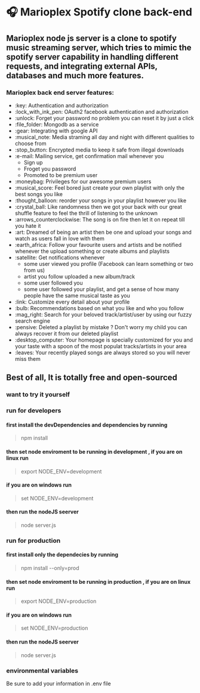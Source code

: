 # :headphones: Marioplex Spotify clone back-end

## Marioplex node js server is a clone to spotify music streaming server, which tries to mimic the spotify server capability in handling different requests, and integrating external APIs, databases and much more features.

### Marioplex back end server features:
<ul>
<li> :key: Authentication and authorization </li>
<li> :lock_with_ink_pen: OAuth2 facebook authentication and authorization </li>
<li> :unlock: Forget your password no problem you can reset it by just a click</li>
<li> :file_folder: Mongodb as a service  </li>
<li> :gear: Integrating with google API  </li>
<li> :musical_note: Media straming all day and night with different qualities to choose from  </li>
<li> :stop_button: Encrypted media to keep it safe from illegal downloads  </li>
<li> :e-mail: Mailing service, get confirmation mail whenever you
 <ul>
<li>Sign up</li>
<li>Froget you password</li>
<li>Promoted to be premium user</li>
</ul>
 </li>
<li> :moneybag: Privileges for our awesome premium users   </li>
<li> :musical_score: Feel bored just create your own playlist with only the best songs you like    </li>
<li> :thought_balloon: reorder your songs in your playlist however you like</li>
<li> :crystal_ball: Like randomness then we got your back with our great shuffle feature to feel the thrill of listening to the unknown    </li>
<li> :arrows_counterclockwise: The song is on fire then let it on repeat till you hate it    </li>
<li> :art: Dreamed of being an artist then be one and upload your songs and watch as users fall in love with them    </li>
<li> :earth_africa: Follow your favourite users and artists and be notified whenever the upload something or create albums and playlists    </li>
<li> :satellite: Get notifications whenever
 <ul>
 <li> some user viewed you profile (Facebook can learn something or two from us)</li>
 <li> artist you follow uploaded a new album/track</li>
 <li>some user followed you</li>
 <li>some user followed your playlist, and get a sense of how many people have the same musical taste as you</li>
</ul>     
</li>
<li> :link: Customize every detail about your profile</li>
<li> :bulb: Recommendations based on what you like and who you follow</li>
<li> :mag_right: Search for your beloved track/artist/user by using our fuzzy search engine</li>
<li> :pensive: Deleted a playlist by mistake ? Don't worry my child you can always recover it from our deleted playlist</li>
<li> :desktop_computer: Your homepage is specially customized for you and your taste with a spoon of the most populat tracks/artists in your area</li>
<li> :leaves: Your recently played songs are always stored so you will never miss them</li>



</ul>

## Best of all, It is totally free and open-sourced
### want to try it yourself

### run for developers <br/>
#### first install the devDependencies and dependencies by running
> npm install
#### then set node enviroment to be running in development , if you are on  linux run
> export NODE_ENV=development
#### if you are on windows run
> set NODE_ENV=development
#### then run the nodeJS seerver <br/>
> node server.js
### run for production

#### first install only the dependecies by running
> npm install --only=prod
#### then set node enviroment to be running in production , if you are on  linux run
> export NODE_ENV=production
#### if you are on windows run
> set NODE_ENV=production
#### then run the nodeJS seerver <br/>
> node server.js

### environmental variables
Be sure to add your information in .env file


 

